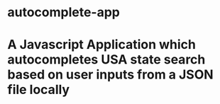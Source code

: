 # autocomplete-app
# A Javascript Application which autocompletes USA state search based on user inputs from a JSON file locally
